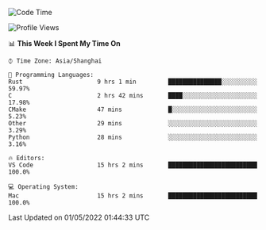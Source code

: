 <!--START_SECTION:waka-->
![Code Time](http://img.shields.io/badge/Code%20Time-1%2C281%20hrs%2019%20mins-blue)

![Profile Views](http://img.shields.io/badge/Profile%20Views-9-blue)

📊 **This Week I Spent My Time On** 

```text
⌚︎ Time Zone: Asia/Shanghai

💬 Programming Languages: 
Rust                     9 hrs 1 min         ███████████████░░░░░░░░░░   59.97% 
C                        2 hrs 42 mins       ████░░░░░░░░░░░░░░░░░░░░░   17.98% 
CMake                    47 mins             █░░░░░░░░░░░░░░░░░░░░░░░░   5.23% 
Other                    29 mins             ░░░░░░░░░░░░░░░░░░░░░░░░░   3.29% 
Python                   28 mins             ░░░░░░░░░░░░░░░░░░░░░░░░░   3.16%

🔥 Editors: 
VS Code                  15 hrs 2 mins       █████████████████████████   100.0%

💻 Operating System: 
Mac                      15 hrs 2 mins       █████████████████████████   100.0%

```


 Last Updated on 01/05/2022 01:44:33 UTC
<!--END_SECTION:waka-->
